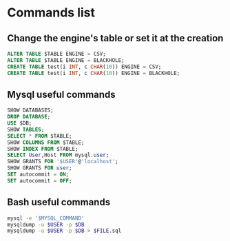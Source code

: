 # Commands list
## Change the engine's table or set it at the creation
~~~~sql
ALTER TABLE $TABLE ENGINE = CSV;
ALTER TABLE $TABLE ENGINE = BLACKHOLE;
CREATE TABLE test(i INT, c CHAR(10)) ENGINE = CSV;
CREATE TABLE test(i INT, c CHAR(10)) ENGINE = BLACKHOLE;
~~~~

## Mysql useful commands
~~~~sql
SHOW DATABASES;
DROP DATABASE;
USE $DB;
SHOW TABLES;
SELECT * FROM $TABLE;
SHOW COLUMNS FROM $TABLE;
SHOW INDEX FROM $TABLE;
SELECT User,Host FROM mysql.user;
SHOW GRANTS FOR '$USER'@'localhost';
SHOW GRANTS FOR user;
SET autocommit = ON;
SET autocommit = OFF;
~~~~

## Bash useful commands
```bash
mysql -e '$MYSQL_COMMAND'
mysqldump -u $USER -p $DB
mysqldump -u $USER -p $DB > $FILE.sql
```
